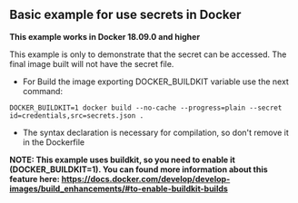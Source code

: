 ## Basic example for use secrets in Docker

**This example works in Docker 18.09.0 and higher**

This example is only to demonstrate that the secret can be accessed. The final image built will not have the secret file.

- For Build the image exporting DOCKER_BUILDKIT variable use the next command:

`DOCKER_BUILDKIT=1 docker build --no-cache --progress=plain --secret id=credentials,src=secrets.json .`

- The syntax declaration is necessary for compilation, so don't remove it in the Dockerfile

**NOTE: This example uses buildkit, so you need to enable it (DOCKER_BUILDKIT=1). You can found more information about this feature here: https://docs.docker.com/develop/develop-images/build_enhancements/#to-enable-buildkit-builds**